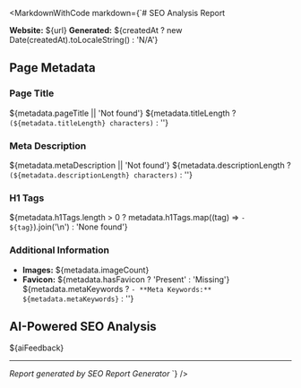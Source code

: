 <MarkdownWithCode
markdown={`# SEO Analysis Report

**Website:** ${url}
**Generated:** ${createdAt ? new Date(createdAt).toLocaleString() : 'N/A'}

## Page Metadata

### Page Title

${metadata.pageTitle || 'Not found'}
${metadata.titleLength ? `(${metadata.titleLength} characters)` : ''}

### Meta Description

${metadata.metaDescription || 'Not found'}
${metadata.descriptionLength ? `(${metadata.descriptionLength} characters)` : ''}

### H1 Tags

${metadata.h1Tags.length > 0 ? metadata.h1Tags.map((tag) => `- ${tag}`).join('\n') : 'None found'}

### Additional Information

- **Images:** ${metadata.imageCount}
- **Favicon:** ${metadata.hasFavicon ? 'Present' : 'Missing'}
${metadata.metaKeywords ? `- **Meta Keywords:** ${metadata.metaKeywords}` : ''}

## AI-Powered SEO Analysis

${aiFeedback}

---

_Report generated by SEO Report Generator_
`}
/>
